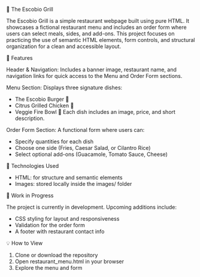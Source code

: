 🍔 The Escobio Grill

The Escobio Grill is a simple restaurant webpage built using pure HTML. It showcases a fictional restaurant menu and includes an order form where users can select meals, sides, and add-ons.
This project focuses on practicing the use of semantic HTML elements, form controls, and structural organization for a clean and accessible layout.

🧱 Features

Header & Navigation:
Includes a banner image, restaurant name, and navigation links for quick access to the Menu and Order Form sections.

Menu Section:
Displays three signature dishes:
* The Escobio Burger 🍔
* Citrus Grilled Chicken 🍗
* Veggie Fire Bowl 🥗
Each dish includes an image, price, and short description.

Order Form Section:
A functional form where users can:
 - Specify quantities for each dish
 - Choose one side (Fries, Caesar Salad, or Cilantro Rice)
 - Select optional add-ons (Guacamole, Tomato Sauce, Cheese)

🧩 Technologies Used

 * HTML: for structure and semantic elements
 * Images: stored locally inside the images/ folder

🚧 Work in Progress

The project is currently in development.
Upcoming additions include:
 * CSS styling for layout and responsiveness
 * Validation for the order form
 * A footer with restaurant contact info

💡 How to View

1. Clone or download the repository
2. Open restaurant_menu.html in your browser
3. Explore the menu and form
